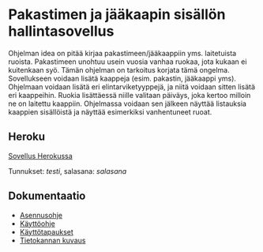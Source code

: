 # Pakastimen ja jääkaapin sisällön hallintasovellus
Ohjelman idea on pitää kirjaa pakastimeen/jääkaappiin yms. laitetuista ruoista.
Pakastimeen unohtuu usein vuosia vanhaa ruokaa, jota kukaan ei kuitenkaan syö.
Tämän ohjelman on tarkoitus korjata tämä ongelma. Sovellukseen voidaan
lisätä kaappeja (esim. pakastin, jääkaappi yms). Ohjelmaan voidaan lisätä
eri elintarviketyyppejä, ja niitä voidaan sitten lisätä eri kaappeihin.
Ruokia lisättäessä niille valitaan päiväys, joka kertoo milloin ne on laitettu
kaappiin. Ohjelmassa voidaan sen jälkeen näyttää listauksia kaappien sisällöistä
ja näyttää esimerkiksi vanhentuneet ruoat. 

## Heroku
[Sovellus Herokussa](https://pakastimenhallinta.herokuapp.com/)

Tunnukset: _testi_, salasana: _salasana_

## Dokumentaatio

* [Asennusohje](documentation/asennusohje.md)
* [Käyttöohje](documentation/kayttoohje.md)
* [Käyttötapaukset](documentation/kayttotapaukset.md)
* [Tietokannan kuvaus](documentation/tietokanta.md)
